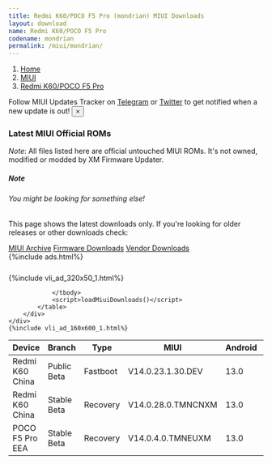```yaml
---
title: Redmi K60/POCO F5 Pro (mondrian) MIUI Downloads
layout: download
name: Redmi K60/POCO F5 Pro
codename: mondrian
permalink: /miui/mondrian/
---
```

<nav aria-label="breadcrumb">
    <ol class="breadcrumb">
        <li class="breadcrumb-item"><a href="/">Home</a></li>
        <li class="breadcrumb-item"><a href="/miui/">MIUI</a></li>
        <li class="breadcrumb-item active" aria-current="page"><a href="/miui/mondrian/">Redmi K60/POCO F5 Pro</a></li>
    </ol>
</nav>
<div class="alert alert-primary alert-dismissible fade show" role="alert">
    Follow MIUI Updates Tracker on <a href="https://t.me/MIUIUpdatesTracker" class="alert-link">Telegram</a>
     or <a href="https://twitter.com/MiFwUpdater" class="alert-link">Twitter</a> to get notified when a new update is out!
    <button type="button" class="close" data-dismiss="alert" aria-label="Close">
        <span aria-hidden="true">&times;</span>
    </button>
</div>

### Latest MIUI Official ROMs
*Note*: All files listed here are official untouched MIUI ROMs. It's not owned, modified or modded by XM Firmware Updater.
<div class="card">
  <div class="card-body">
    <h5 class="card-title">Note</h5>
    <h6 class="card-subtitle mb-2 text-muted">You might be looking for something else!</h6>
    <p class="card-text">This page shows the latest downloads only.
     If you're looking for older releases or other downloads check:</p>
    <a href="/archive/miui/mondrian/" class="card-link">MIUI Archive</a>
    <a href="/firmware/mondrian/" class="card-link">Firmware Downloads</a>
    <a href="/vendor/mondrian/" class="card-link">Vendor Downloads</a>
  </div>
</div>
{%include ads.html%}
<div class="row justify-content-center">
    <div class="col-10">
        <div class="table-responsive-md" style="margin-top: 25px;">
            {%include vli_ad_320x50_1.html%}
            <table id="miui" class="display dt-responsive nowrap compact table table-striped table-hover table-sm">
                <thead class="thead-dark">
                    <tr>
                        <th data-ref="device">Device</th>
                        <th data-ref="branch">Branch</th>
                        <th data-ref="type">Type</th>
                        <th data-ref="miui">MIUI</th>
                        <th data-ref="android">Android</th>
                        <th data-ref="size">Size</th>
                        <th data-ref="size">Date</th>
                        <th data-ref="link">Link</th>
                    </tr>
                </thead>
                <tbody>
                <tr><td>Redmi K60 China</td><td>Public Beta</td><td>Fastboot</td><td>V14.0.23.1.30.DEV</td><td>13.0</td><td>7.4 GB</td><td>2023-01-31</td><td><a href="/miui/mondrian/public beta/V14.0.23.1.30.DEV/">Download</a></td></tr>
<tr><td>Redmi K60 China</td><td>Stable Beta</td><td>Recovery</td><td>V14.0.28.0.TMNCNXM</td><td>13.0</td><td>5.8 GB</td><td>2023-10-16</td><td><a href="/miui/mondrian/stable beta/V14.0.28.0.TMNCNXM/">Download</a></td></tr>
<tr><td>POCO F5 Pro EEA</td><td>Stable Beta</td><td>Recovery</td><td>V14.0.4.0.TMNEUXM</td><td>13.0</td><td>4.8 GB</td><td>2023-04-14</td><td><a href="/miui/mondrian/stable beta/V14.0.4.0.TMNEUXM/">Download</a></td></tr>

                </tbody>
                <script>loadMiuiDownloads()</script>
            </table>
        </div>
    </div>
    {%include vli_ad_160x600_1.html%}
</div>
